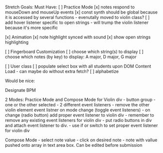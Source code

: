 Stretch Goals:
Must Have:
[ ] Practice Mode
    [x] notes respond to mouseDown and mouseUp events
    [x] const synth should be global because it is accessed by several functions - evenutally moved to violin class?
    [ ] add hover listener specific to open strings - will trump the violin listener because it's more specific

[x] Animation
    [x] note highlight synced with sound
    [x] show open strings highlighting

[ ] Fingerboard Customization
    [ ] choose which string(s) to display
    [ ] choose which notes (by key) to display:  A major, D major, G major

[ ] User class
    [ ] populate select box with all students upon DOM Content Load - can maybe do without extra fetch?
    [ ] alphabetize

Would be nice:

Designate BPM

2 Modes:  Practice Mode and Compose Mode for Violin div
    - button group - one or the other selected
    - 2 different event listeners
    - remove the other violin element event listner on mode change (toggle event listeners)
    - on change (radio button) add proper event listener to violin div
    - remember to remove any existing event listeners for violin div
    - put radio buttons in div and attach event listener to div.
    - use if or switch to set proper event listener for violin div

Compose Mode
    - select note value
    - click on desired note
    - note with vallue pushed onto array in text area box.  Can be edited before submission



